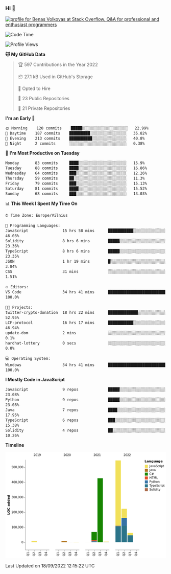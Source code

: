 ### Hi 👋
<a href="https://stackoverflow.com/users/14954249/benas-volkovas"><img src="https://stackoverflow.com/users/flair/14954249.png?theme=dark" width="208" height="58" alt="profile for Benas Volkovas at Stack Overflow, Q&amp;A for professional and enthusiast programmers" title="profile for Benas Volkovas at Stack Overflow, Q&amp;A for professional and enthusiast programmers"></a>

<!--START_SECTION:waka-->
![Code Time](http://img.shields.io/badge/Code%20Time-952%20hrs%2054%20mins-blue)

![Profile Views](http://img.shields.io/badge/Profile%20Views-5-blue)

**🐱 My GitHub Data** 

> 🏆 597 Contributions in the Year 2022
 > 
> 📦 27.1 kB Used in GitHub's Storage 
 > 
> 💼 Opted to Hire
 > 
> 📜 23 Public Repositories 
 > 
> 🔑 21 Private Repositories  
 > 
**I'm an Early 🐤** 

```text
🌞 Morning    120 commits    █████░░░░░░░░░░░░░░░░░░░░   22.99% 
🌆 Daytime    187 commits    █████████░░░░░░░░░░░░░░░░   35.82% 
🌃 Evening    213 commits    ██████████░░░░░░░░░░░░░░░   40.8% 
🌙 Night      2 commits      ░░░░░░░░░░░░░░░░░░░░░░░░░   0.38%

```
📅 **I'm Most Productive on Tuesday** 

```text
Monday       83 commits     ████░░░░░░░░░░░░░░░░░░░░░   15.9% 
Tuesday      88 commits     ████░░░░░░░░░░░░░░░░░░░░░   16.86% 
Wednesday    64 commits     ███░░░░░░░░░░░░░░░░░░░░░░   12.26% 
Thursday     59 commits     ██░░░░░░░░░░░░░░░░░░░░░░░   11.3% 
Friday       79 commits     ███░░░░░░░░░░░░░░░░░░░░░░   15.13% 
Saturday     81 commits     ████░░░░░░░░░░░░░░░░░░░░░   15.52% 
Sunday       68 commits     ███░░░░░░░░░░░░░░░░░░░░░░   13.03%

```


📊 **This Week I Spent My Time On** 

```text
⌚︎ Time Zone: Europe/Vilnius

💬 Programming Languages: 
JavaScript               15 hrs 58 mins      ███████████░░░░░░░░░░░░░░   46.03% 
Solidity                 8 hrs 6 mins        █████░░░░░░░░░░░░░░░░░░░░   23.36% 
TypeScript               8 hrs 6 mins        █████░░░░░░░░░░░░░░░░░░░░   23.35% 
JSON                     1 hr 19 mins        █░░░░░░░░░░░░░░░░░░░░░░░░   3.84% 
CSS                      31 mins             ░░░░░░░░░░░░░░░░░░░░░░░░░   1.51%

🔥 Editors: 
VS Code                  34 hrs 41 mins      █████████████████████████   100.0%

🐱‍💻 Projects: 
twitter-crypto-donation  18 hrs 22 mins      █████████████░░░░░░░░░░░░   52.95% 
LCF-protocol             16 hrs 17 mins      ███████████░░░░░░░░░░░░░░   46.94% 
update-dom               2 mins              ░░░░░░░░░░░░░░░░░░░░░░░░░   0.1% 
hardhat-lottery          0 secs              ░░░░░░░░░░░░░░░░░░░░░░░░░   0.0%

💻 Operating System: 
Windows                  34 hrs 41 mins      █████████████████████████   100.0%

```

**I Mostly Code in JavaScript** 

```text
JavaScript               9 repos             █████░░░░░░░░░░░░░░░░░░░░   23.08% 
Python                   9 repos             █████░░░░░░░░░░░░░░░░░░░░   23.08% 
Java                     7 repos             ████░░░░░░░░░░░░░░░░░░░░░   17.95% 
TypeScript               6 repos             ███░░░░░░░░░░░░░░░░░░░░░░   15.38% 
Solidity                 4 repos             ██░░░░░░░░░░░░░░░░░░░░░░░   10.26%

```


**Timeline**

![Chart not found](https://raw.githubusercontent.com/BenasVolkovas/BenasVolkovas/main/charts/bar_graph.png) 


 Last Updated on 18/09/2022 12:15:22 UTC
<!--END_SECTION:waka-->
